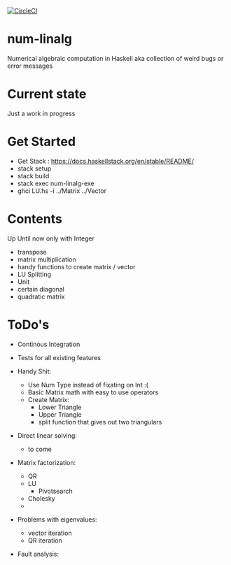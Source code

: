 [![CircleCI](https://circleci.com/gh/davidsmts/num-linalg/tree/workthetype.svg?style=svg)](https://circleci.com/gh/davidsmts/num-linalg/tree/workthetype)

# num-linalg
Numerical algebraic computation in Haskell
aka collection of weird bugs or error messages

# Current state
Just a work in progress

# Get Started
- Get Stack : https://docs.haskellstack.org/en/stable/README/
- stack setup
- stack build
- stack exec num-linalg-exe
- ghci LU.hs -i ../Matrix ../Vector

# Contents
Up Until now only with Integer
- transpose
- matrix multiplication
- handy functions to create matrix / vector
- LU Splitting
- Unit
- certain diagonal
- quadratic matrix

# ToDo's
- Continous Integration
- Tests for all existing features
- Handy Shit:
  - Use Num Type instead of fixating on Int :(
  - Basic Matrix math with easy to use operators
  - Create Matrix:
    - Lower Triangle
    - Upper Triangle
    - split function that gives out two triangulars
    
- Direct linear solving:
  - to come
  
- Matrix factorization:
  - QR
  - LU
    - Pivotsearch
  - Cholesky
  -
  
- Problems with eigenvalues:
  - vector iteration
  - QR iteration
  
- Fault analysis:
